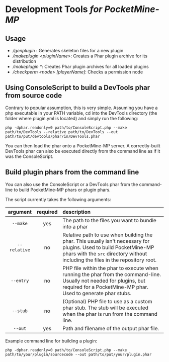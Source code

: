 # Development Tools <em>for PocketMine-MP</em>

## Usage
* _/genplugin <pluginName> <authorName>_: Generates skeleton files for a new plugin
* _/makeplugin \<pluginName\>_: Creates a Phar plugin archive for its distribution
* _/makeplugin *_: Creates Phar plugin archives for all loaded plugins
* _/checkperm \<node\> [playerName]_: Checks a permission node

## Using ConsoleScript to build a DevTools phar from source code
Contrary to popular assumption, this is very simple. Assuming you have a php executable in your PATH variable, cd into the DevTools directory (the folder where plugin.yml is located) and simply run the following:
```
php -dphar.readonly=0 path/to/ConsoleScript.php --make path/to/DevTools --relative path/to/DevTools --out path/to/put/devtools/phar/in/DevTools.phar
```
You can then load the phar onto a PocketMine-MP server. A correctly-built DevTools phar can also be executed directly from the command line as if it was the ConsoleScript.

## Build plugin phars from the command line
You can also use the ConsoleScript or a DevTools phar from the command-line to build PocketMine-MP phars or plugin phars.

The script currently takes the following arguments:

| argument | required | description |
|:--------:|:--------:|:------------|
| `--make` | yes | The path to the files you want to bundle into a phar |
| `--relative` | no | Relative path to use when building the phar. This usually isn't necessary for plugins. Used to build PocketMine-MP phars with the `src` directory without including the files in the repository root. |
| `--entry` | no | PHP file within the phar to execute when running the phar from the command-line. Usually not needed for plugins, but required for a PocketMine-MP phar. Used to generate phar stubs. |
| `--stub` | no | (Optional) PHP file to use as a custom phar stub. The stub will be executed when the phar is run from the command line. |
| `--out` | yes | Path and filename of the output phar file. |

Example command line for building a plugin:
```
php -dphar.readonly=0 path/to/ConsoleScript.php --make path/to/your/plugin/sourcecode --out path/to/put/your/plugin.phar
```
